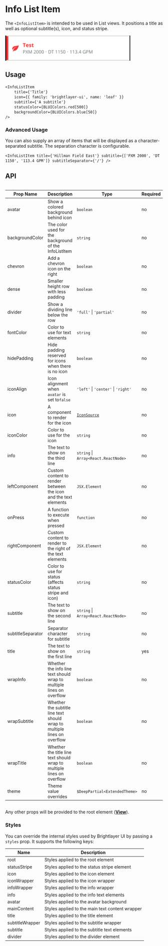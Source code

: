 # Info List Item

The `<InfoListItem>` is intended to be used in List views. It positions a title as well as optional subtitle(s), icon, and status stripe.

<img width="400" alt="Info List Item component" src="./images/infoListItem.png">

## Usage

```tsx
<InfoListItem
    title={'Title'}
    icon={{ family: 'brightlayer-ui', name: 'leaf' }}
    subtitle={'A subtitle'}
    statusColor={BLUIColors.red[500]}
    backgroundColor={BLUIColors.blue[50]}
/>
```

### Advanced Usage

You can also supply an array of items that will be displayed as a character-separated subtitle. The separation character is configurable.

```tsx
<InfoListItem title={'Hillman Field East'} subtitle={['PXM 2000', 'DT 1150', '113.4 GPM']} subtitleSeparator={'/'} />
```

## API

<div style="overflow: auto">

| Prop Name         | Description                                                              | Type                                 | Required | Default                                                                                  |
| ----------------- | ------------------------------------------------------------------------ | ------------------------------------ | -------- | ---------------------------------------------------------------------------------------- |
| avatar            | Show a colored background behind icon                                    | `boolean`                            | no       | `false`                                                                                  |
| backgroundColor   | The color used for the background of the InfoListItem                    | `string`                             | no       | `transparent`                                                                            |
| chevron           | Add a chevron icon on the right                                          | `boolean`                            | no       | `false`                                                                                  |
| dense             | Smaller height row with less padding                                     | `boolean`                            | no       | `false`                                                                                  |
| divider           | Show a dividing line below the row                                       | `'full'` \| `'partial'`              | no       |                                                                                          |
| fontColor         | Color to use for text elements                                           | `string`                             | no       | For title: `theme.colors.onSurface`, For subtitle, info: `theme.colors.onSurfaceVariant` |
| hidePadding       | Hide padding reserved for icons when there is no icon                    | `boolean`                            | no       | `false`                                                                                  |
| iconAlign         | Icon alignment when `avatar` is set to`false`                            | `'left'` \| `'center'` \| `'right'`  | no       | `left`                                                                                   |
| icon              | A component to render for the icon                                       | [`IconSource`](./Icons.md)           | no       |                                                                                          |
| iconColor         | Color to use for the icon                                                | `string`                             | no       | `theme.colors.onSurfaceVariant`, With Avatar: `theme.colors.onNeutralFilledContainer`    |
| info              | The text to show on the third line                                       | `string` \| `Array<React.ReactNode>` | no       |                                                                                          |
| leftComponent     | Custom content to render between the icon and the text elements          | `JSX.Element`                        | no       |                                                                                          |
| onPress           | A function to execute when pressed                                       | `function`                           | no       |                                                                                          |
| rightComponent    | Custom content to render to the right of the text elements               | `JSX.Element`                        | no       |                                                                                          |
| statusColor       | Color to use for status (affects status stripe and icon)                 | `string`                             | no       | `theme.colors.onSurface`                                                                 |
| subtitle          | The text to show on the second line                                      | `string` \| `Array<React.ReactNode>` | no       |                                                                                          |
| subtitleSeparator | Separator character for subtitle                                         | `string`                             | no       | '·' ('\u00B7')                                                                           |
| title             | The text to show on the first line                                       | `string`                             | yes      |                                                                                          |
| wrapInfo          | Whether the info line text should wrap to multiple lines on overflow     | `boolean`                            | no       | `false`                                                                                  |
| wrapSubtitle      | Whether the subtitle line text should wrap to multiple lines on overflow | `boolean`                            | no       | `false`                                                                                  |
| wrapTitle         | Whether the title line text should wrap to multiple lines on overflow    | `boolean`                            | no       | `false`                                                                                  |
| theme             | Theme value overrides                                                    | `$DeepPartial<ExtendedTheme>`        | no       |                                                                                          |

</div>

Any other props will be provided to the root element ([**View**](https://reactnative.dev/docs/view)).

### Styles

You can override the internal styles used by Brightlayer UI by passing a `styles` prop. It supports the following keys:

| Name            | Description                                     |
| --------------- | ----------------------------------------------- |
| root            | Styles applied to the root element              |
| statusStripe    | Styles applied to the status stripe element     |
| icon            | Styles applied to the icon element              |
| iconWrapper     | Styles applied to the icon wrapper              |
| infoWrapper     | Styles applied to the info wrapper              |
| info            | Styles applied to the info text elements        |
| avatar          | Styles applied to the avatar background         |
| mainContent     | Styles applied to the main text content wrapper |
| title           | Styles applied to the title element             |
| subtitleWrapper | Styles applied to the subtitle wrapper          |
| subtitle        | Styles applied to the subtitle text elements    |
| divider         | Styles applied to the divider element           |

